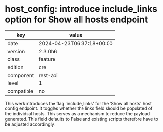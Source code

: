 [//]: # (werk v2)
# host_config: introduce include_links option for Show all hosts endpoint

key        | value
---------- | ---
date       | 2024-04-23T06:37:18+00:00
version    | 2.3.0b6
class      | feature
edition    | cre
component  | rest-api
level      | 1
compatible | no

This werk introduces the flag 'include_links' for the 'Show all hosts'
host config endpoint. It toggles whether the links field should be populated
of the individual hosts. This serves as a mechanism to reduce the payload
generated. This field defaults to False and existing scripts therefore have
to be adjusted accordingly.
